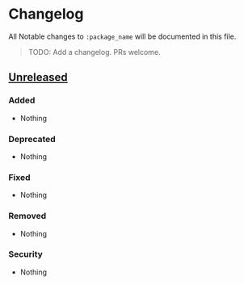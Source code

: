 # Changelog

All Notable changes to `:package_name` will be documented in this file.

> TODO: Add a changelog.
> PRs welcome.

## [Unreleased]

### Added
- Nothing

### Deprecated
- Nothing

### Fixed
- Nothing

### Removed
- Nothing

### Security
- Nothing

[Unreleased]: https://github.com/:vendor/:package_name/compare/v2.2...HEAD
